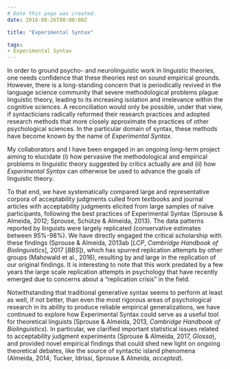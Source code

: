 ```yaml
---
# Date this page was created.
date: 2018-08-26T00:00:00Z

title: "Experimental Syntax"

tags:
- Experimental Syntax
---
```


In order to ground psycho- and neurolinguistic work in linguistic theories, one needs confidence that these theories rest on sound empirical grounds. However, there is a long-standing concern that is periodically revived in the language science community that severe methodological problems plague linguistic theory, leading to its increasing isolation and irrelevance within the cognitive sciences. A reconciliation would only be possible, under that view, if syntacticians radically reformed their research practices and adopted research methods that more closely approximate the practices of other psychological sciences. In the particular domain of syntax, these methods have become known by the name of _Experimental Syntax_.

My collaborators and I have been engaged in an ongoing long-term project aiming to elucidate (i) how pervasive the methodological and empirical problems in linguistic theory suggested by critics actually are and (ii) how _Experimental Syntax_ can otherwise be used to advance the goals of linguistic theory.

To that end, we have systematically compared large and representative corpora of acceptability judgments culled from textbooks and journal articles with acceptability judgments elicited from large samples of naïve participants, following the best practices of Experimental Syntax (Sprouse & Almeida, 2012; Sprouse, Schütze & Almeida, 2013). The data patterns reported by linguists were largely replicated (conservative estimates between 95%-98%). We have directly engaged the critical scholarship with these findings (Sprouse & Almeida, 2013ab [_LCP_, _Cambridge Handbook of Biolinguistics_], 2017 [_BBS_]), which has spurred replication attempts by other groups (Mahowald et al., 2016), resulting by and large in the replication of our original findings. It is interesting to note that this work predated by a few years the large scale replication attempts in psychology that have recently emerged due to concerns about a “replication crisis” in the field.

Notwithstanding that traditional generative syntax seems to perform at least as well, if not better, than even the most rigorous areas of psychological research in its ability to produce reliable empirical generalizations, we have continued to explore how Experimental Syntax could serve as a useful tool for theoretical linguists (Sprouse & Almeida, 2013, _Cambridge Handbook of Biolinguistics_). In particular, we clarified important statistical issues related to acceptability judgment experiments (Sprouse & Almeida, 2017, _Glossa_), and provided novel empirical findings that could shed new light on ongoing theoretical debates, like the source of syntactic island phenomena (Almeida, 2014; Tucker, Idrissi, Sprouse & Almeida, _accepted_).

